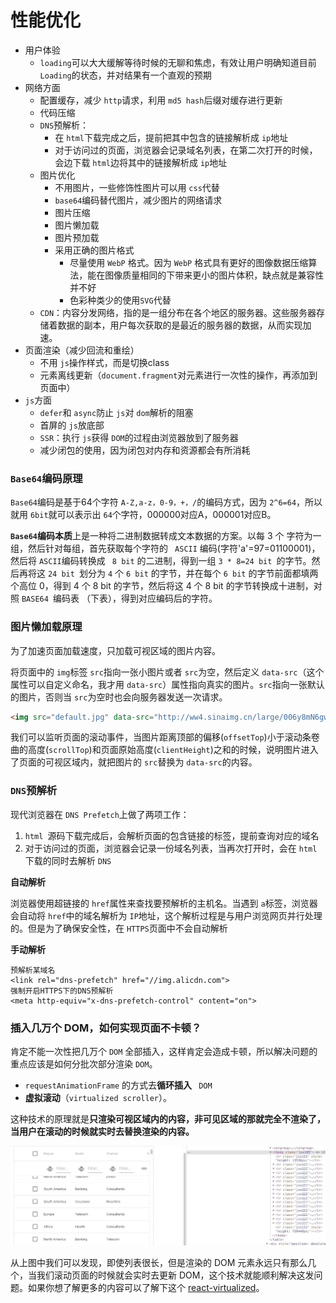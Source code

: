 # 性能优化

- 用户体验
  - `loading`可以大大缓解等待时候的无聊和焦虑，有效让用户明确知道目前 `Loading`的状态，并对结果有一个直观的预期
- 网络方面
  - 配置缓存，减少 `http`请求，利用 `md5 hash`后缀对缓存进行更新
  - 代码压缩
  - `DNS`预解析：
    - 在 `html`下载完成之后，提前把其中包含的链接解析成 `ip`地址
    - 对于访问过的页面，浏览器会记录域名列表，在第二次打开的时候，会边下载 `html`边将其中的链接解析成 `ip`地址
  - 图片优化
    - 不用图片，一些修饰性图片可以用 `css`代替
    - `base64`编码替代图片，减少图片的网络请求
    - 图片压缩
    - 图片懒加载
    - 图片预加载
    - 采用正确的图片格式
      - 尽量使用 `WebP` 格式。因为 `WebP` 格式具有更好的图像数据压缩算法，能在图像质量相同的下带来更小的图片体积，缺点就是兼容性并不好
      - 色彩种类少的使用`SVG`代替
  - `CDN`：内容分发网络，指的是一组分布在各个地区的服务器。这些服务器存储着数据的副本，用户每次获取的是最近的服务器的数据，从而实现加速。
- 页面渲染（减少回流和重绘）
  - 不用 `js`操作样式，而是切换class
  - 元素离线更新（`document.fragment`对元素进行一次性的操作，再添加到页面中）
- `js`方面
  - `defer`和 `async`防止 `js`对 `dom`解析的阻塞
  - 首屏的 `js`放底部
  - `SSR`：执行 `js`获得 `DOM`的过程由浏览器放到了服务器
  - 减少闭包的使用，因为闭包对内存和资源都会有所消耗

### `Base64`编码原理

`Base64`编码是基于64个字符 `A-Z,a-z，0-9，+，/`的编码方式，因为 `2^6=64`，所以就用 `6bit`就可以表示出 `64`个字符，000000对应A，000001对应B。

**`Base64`编码本质**上是一种将二进制数据转成文本数据的方案。以每 3 个 字符为一组，然后针对每组，首先获取每个字符的 ` ASCII` 编码(字符'a'=97=01100001)，然后将 `ASCII`编码转换成 ` 8 bit` 的二进制，得到一组 `3 * 8=24 bit `的字节。然后再将这 `24 bit `划分为 `4` 个 `6 bit` 的字节，并在每个 `6 bit` 的字节前面都填两个高位 0，得到 4 个 8 bit 的字节，然后将这 4 个 8 bit 的字节转换成十进制，对照 `BASE64 `编码表 （下表），得到对应编码后的字符。

### 图片懒加载原理

为了加速页面加载速度，只加载可视区域的图片内容。

将页面中的 `img`标签 `src`指向一张小图片或者 `src`为空，然后定义 `data-src`（这个属性可以自定义命名，我才用 `data-src`）属性指向真实的图片。`src`指向一张默认的图片，否则当 `src`为空时也会向服务器发送一次请求。

```html
<img src="default.jpg" data-src="http://ww4.sinaimg.cn/large/006y8mN6gw1fa5obmqrmvj305k05k3yh.jpg" />
```

我们可以监听页面的滚动事件，当图片距离顶部的偏移(`offsetTop`)小于滚动条卷曲的高度(`scrollTop`)和页面原始高度(`clientHeight`)之和的时候，说明图片进入了页面的可视区域内，就把图片的 `src`替换为 `data-src`的内容。

### `DNS`预解析

现代浏览器在 `DNS Prefetch`上做了两项工作：

1. `html `源码下载完成后，会解析页面的包含链接的标签，提前查询对应的域名
2. 对于访问过的页面，浏览器会记录一份域名列表，当再次打开时，会在 `html` 下载的同时去解析 `DNS`

**自动解析**

浏览器使用超链接的 `href`属性来查找要预解析的主机名。当遇到 `a`标签，浏览器会自动将 `href`中的域名解析为 `IP`地址，这个解析过程是与用户浏览网页并行处理的。但是为了确保安全性，在 `HTTPS`页面中不会自动解析

**手动解析**

```
预解析某域名
<link rel="dns-prefetch" href="//img.alicdn.com">
强制开启HTTPS下的DNS预解析
<meta http-equiv="x-dns-prefetch-control" content="on">
```

### 插入几万个 DOM，如何实现页面不卡顿？

肯定不能一次性把几万个 `DOM` 全部插入，这样肯定会造成卡顿，所以解决问题的重点应该是如何分批次部分渲染 `DOM`。

- `requestAnimationFrame` 的方式去**循环插入** ` DOM`
- **虚拟滚动**（`virtualized scroller`）。

这种技术的原理就是**只渲染可视区域内的内容，非可见区域的那就完全不渲染了，当用户在滚动的时候就实时去替换渲染的内容。**

[![滚动](https://github.com/zyg1999/Note/raw/master/review/%E6%80%A7%E8%83%BD%E4%BC%98%E5%8C%96/pic/vScroll.png)](https://github.com/zyg1999/Note/blob/master/review/性能优化/pic/vScroll.png)

从上图中我们可以发现，即使列表很长，但是渲染的 DOM 元素永远只有那么几个，当我们滚动页面的时候就会实时去更新 DOM，这个技术就能顺利解决这发问题。如果你想了解更多的内容可以了解下这个 [react-virtualized](https://github.com/bvaughn/react-virtualized)。
